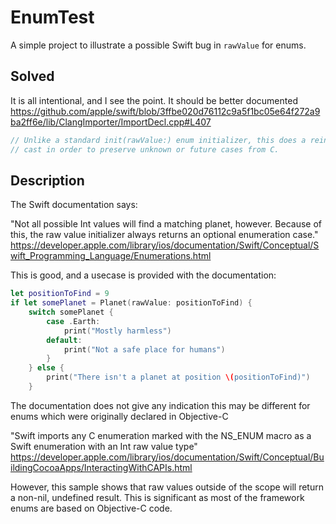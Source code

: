 # EnumTest
A simple project to illustrate a possible Swift bug in `rawValue` for enums.

## Solved

It is all intentional, and I see the point. It should be better documented
https://github.com/apple/swift/blob/3ffbe020d76112c9a5f1bc05e64f272a9ba2ff6e/lib/ClangImporter/ImportDecl.cpp#L407

```Swift
// Unlike a standard init(rawValue:) enum initializer, this does a reinterpret
// cast in order to preserve unknown or future cases from C.
```

## Description
The Swift documentation says:

"Not all possible Int values will find a matching planet, however. Because of this, the raw value initializer always returns an optional enumeration case."
https://developer.apple.com/library/ios/documentation/Swift/Conceptual/Swift_Programming_Language/Enumerations.html


This is good, and a usecase is provided with the documentation:

```Swift
let positionToFind = 9
if let somePlanet = Planet(rawValue: positionToFind) {
    switch somePlanet {
        case .Earth:
            print("Mostly harmless")
        default:
            print("Not a safe place for humans")
        }
    } else {
        print("There isn't a planet at position \(positionToFind)")
    }
```

The documentation does not give any indication this may be different for enums which were originally declared in Objective-C 

"Swift imports any C enumeration marked with the NS_ENUM macro as a Swift enumeration with an Int raw value type"
https://developer.apple.com/library/ios/documentation/Swift/Conceptual/BuildingCocoaApps/InteractingWithCAPIs.html

However, this sample shows that raw values outside of the scope will return a non-nil, undefined result. This is significant as most of the framework enums are based on Objective-C code.